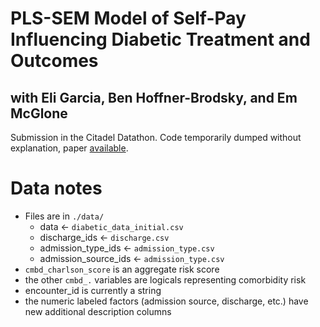 # PLS-SEM Model of Self-Pay Influencing Diabetic Treatment and Outcomes
## with Eli Garcia, Ben Hoffner-Brodsky, and Em McGlone

Submission in the Citadel Datathon. Code temporarily dumped without explanation, paper [available](https://github.com/b-hemanth/diabetes-pay-pls-sem/blob/main/pls-sem-paper.pdf).

# Data notes

- Files are in `./data/`
	- data <- `diabetic_data_initial.csv`
	- discharge_ids <- `discharge.csv`
	- admission_type_ids <- `admission_type.csv`
	- admission_source_ids <- `admission_type.csv`
- `cmbd_charlson_score` is an aggregate risk score
- the other `cmbd_.` variables are logicals representing comorbidity risk
- encounter_id is currently a string
- the numeric labeled factors (admission source, discharge, etc.) have new additional description columns
